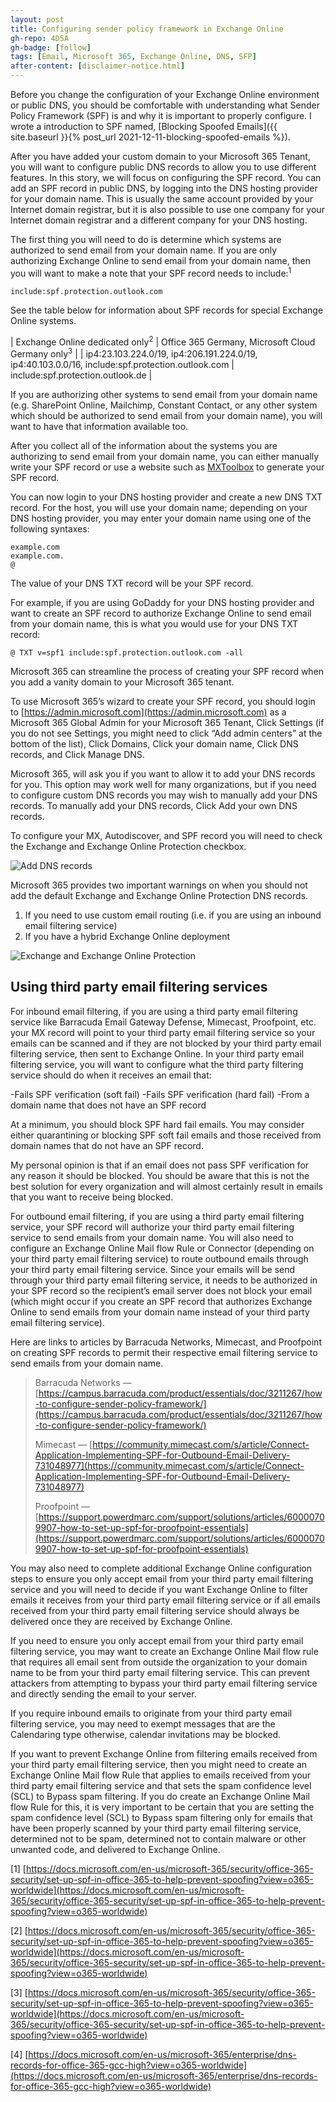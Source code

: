 ```yaml
---
layout: post
title: Configuring sender policy framework in Exchange Online
gh-repo: 4D5A
gh-badge: [follow]
tags: [Email, Microsoft 365, Exchange Online, DNS, SFP]
after-content: [disclaimer-notice.html]
---
```


Before you change the configuration of your Exchange Online environment or public DNS, you should be comfortable with understanding what Sender Policy Framework (SPF) is and why it is important to properly configure. I wrote a introduction to SPF named, [Blocking Spoofed Emails]({{ site.baseurl }}{% post_url 2021-12-11-blocking-spoofed-emails %}).

After you have added your custom domain to your Microsoft 365 Tenant, you will want to configure public DNS records to allow you to use different features. In this story, we will focus on configuring the SPF record. You can add an SPF record in public DNS, by logging into the DNS hosting provider for your domain name. This is usually the same account provided by your Internet domain registrar, but it is also possible to use one company for your Internet domain registrar and a different company for your DNS hosting.

The first thing you will need to do is determine which systems are authorized to send email from your domain name. If you are only authorizing Exchange Online to send email from your domain name, then you will want to make a note that your SPF record needs to include:<sup>1</sup>

~~~
include:spf.protection.outlook.com
~~~

See the table below for information about SPF records for special Exchange Online systems.

| Exchange Online dedicated only<sup>2</sup> | Office 365 Germany, Microsoft Cloud Germany only<sup>3</sup> |
| ip4:23.103.224.0/19, ip4:206.191.224.0/19, ip4:40.103.0.0/16, include:spf.protection.outlook.com | include:spf.protection.outlook.de |

If you are authorizing other systems to send email from your domain name (e.g. SharePoint Online, Mailchimp, Constant Contact, or any other system which should be authorized to send email from your domain name), you will want to have that information available too.

After you collect all of the information about the systems you are authorizing to send email from your domain name, you can either manually write your SPF record or use a website such as [MXToolbox](https://mxtoolbox.com/SPFRecordGenerator.aspx) to generate your SPF record.

You can now login to your DNS hosting provider and create a new DNS TXT record. For the host, you will use your domain name; depending on your DNS hosting provider, you may enter your domain name using one of the following syntaxes:

~~~
example.com
example.com.
@
~~~

The value of your DNS TXT record will be your SPF record.

For example, if you are using GoDaddy for your DNS hosting provider and want to create an SPF record to authorize Exchange Online to send email from your domain name, this is what you would use for your DNS TXT record:

~~~
@ TXT v=spf1 include:spf.protection.outlook.com -all
~~~

Microsoft 365 can streamline the process of creating your SPF record when you add a vanity domain to your Microsoft 365 tenant.

To use Microsoft 365’s wizard to create your SPF record, you should login to [https://admin.microsoft.com](https://admin.microsoft.com) as a Microsoft 365 Global Admin for your Microsoft 365 Tenant, Click Settings (if you do not see Settings, you might need to click “Add admin centers” at the bottom of the list), Click Domains, Click your domain name, Click DNS records, and Click Manage DNS.

Microsoft 365, will ask you if you want to allow it to add your DNS records for you. This option may work well for many organizations, but if you need to configure custom DNS records you may wish to manually add your DNS records. To manually add your DNS records, Click Add your own DNS records.

To configure your MX, Autodiscover, and SPF record you will need to check the Exchange and Exchange Online Protection checkbox.

<img src="{{ 'assets/img/2022-04-23-configuring-sender-policy-framework-in-exchange-online/add-dns-records.png' | relative_url }}" alt="Add DNS records" />

Microsoft 365 provides two important warnings on when you should not add the default Exchange and Exchange Online Protection DNS records.

1. If you need to use custom email routing (i.e. if you are using an inbound email filtering service)
2. If you have a hybrid Exchange Online deployment

<img src="{{ 'assets/img/2022-04-23-configuring-sender-policy-framework-in-exchange-online/exchange-and-exchange-online-protection.png' | relative_url }}" alt="Exchange and Exchange Online Protection" />

## Using third party email filtering services

For inbound email filtering, if you are using a third party email filtering service like Barracuda Email Gateway Defense, Mimecast, Proofpoint, etc. your MX record will point to your third party email filtering service so your emails can be scanned and if they are not blocked by your third party email filtering service, then sent to Exchange Online. In your third party email filtering service, you will want to configure what the third party filtering service should do when it receives an email that:

-Fails SPF verification (soft fail)
-Fails SPF verification (hard fail)
-From a domain name that does not have an SPF record

At a minimum, you should block SPF hard fail emails. You may consider either quarantining or blocking SPF soft fail emails and those received from domain names that do not have an SPF record.

My personal opinion is that if an email does not pass SPF verification for any reason it should be blocked. You should be aware that this is not the best solution for every organization and will almost certainly result in emails that you want to receive being blocked.

For outbound email filtering, if you are using a third party email filtering service, your SPF record will authorize your third party email filtering service to send emails from your domain name. You will also need to configure an Exchange Online Mail flow Rule or Connector (depending on your third party email filtering service) to route outbound emails through your third party email filtering service. Since your emails will be send through your third party email filtering service, it needs to be authorized in your SPF record so the recipient’s email server does not block your email (which might occur if you create an SPF record that authorizes Exchange Online to send emails from your domain name instead of your third party email filtering service).

Here are links to articles by Barracuda Networks, Mimecast, and Proofpoint on creating SPF records to permit their respective email filtering service to send emails from your domain name.

>Barracuda Networks — [https://campus.barracuda.com/product/essentials/doc/3211267/how-to-configure-sender-policy-framework/](https://campus.barracuda.com/product/essentials/doc/3211267/how-to-configure-sender-policy-framework/)
>
>Mimecast — [https://community.mimecast.com/s/article/Connect-Application-Implementing-SPF-for-Outbound-Email-Delivery-731048977](https://community.mimecast.com/s/article/Connect-Application-Implementing-SPF-for-Outbound-Email-Delivery-731048977)
>
>Proofpoint — [https://support.powerdmarc.com/support/solutions/articles/60000709907-how-to-set-up-spf-for-proofpoint-essentials](https://support.powerdmarc.com/support/solutions/articles/60000709907-how-to-set-up-spf-for-proofpoint-essentials)

You may also need to complete additional Exchange Online configuration steps to ensure you only accept email from your third party email filtering service and you will need to decide if you want Exchange Online to filter emails it receives from your third party email filtering service or if all emails received from your third party email filtering service should always be delivered once they are received by Exchange Online.

If you need to ensure you only accept email from your third party email filtering service, you may want to create an Exchange Online Mail flow rule that requires all email sent from outside the organization to your domain name to be from your third party email filtering service. This can prevent attackers from attempting to bypass your third party email filtering service and directly sending the email to your server.

If you require inbound emails to originate from your third party email filtering service, you may need to exempt messages that are the Calendaring type otherwise, calendar invitations may be blocked.

If you want to prevent Exchange Online from filtering emails received from your third party email filtering service, then you might need to create an Exchange Online Mail flow Rule that applies to emails received from your third party email filtering service and that sets the spam confidence level (SCL) to Bypass spam filtering. If you do create an Exchange Online Mail flow Rule for this, it is very important to be certain that you are setting the spam confidence level (SCL) to Bypass spam filtering only for emails that have been properly scanned by your third party email filtering service, determined not to be spam, determined not to contain malware or other unwanted code, and delivered to Exchange Online.

[1] [https://docs.microsoft.com/en-us/microsoft-365/security/office-365-security/set-up-spf-in-office-365-to-help-prevent-spoofing?view=o365-worldwide](https://docs.microsoft.com/en-us/microsoft-365/security/office-365-security/set-up-spf-in-office-365-to-help-prevent-spoofing?view=o365-worldwide)

[2] [https://docs.microsoft.com/en-us/microsoft-365/security/office-365-security/set-up-spf-in-office-365-to-help-prevent-spoofing?view=o365-worldwide](https://docs.microsoft.com/en-us/microsoft-365/security/office-365-security/set-up-spf-in-office-365-to-help-prevent-spoofing?view=o365-worldwide)

[3] [https://docs.microsoft.com/en-us/microsoft-365/security/office-365-security/set-up-spf-in-office-365-to-help-prevent-spoofing?view=o365-worldwide](https://docs.microsoft.com/en-us/microsoft-365/security/office-365-security/set-up-spf-in-office-365-to-help-prevent-spoofing?view=o365-worldwide)

[4] [https://docs.microsoft.com/en-us/microsoft-365/enterprise/dns-records-for-office-365-gcc-high?view=o365-worldwide](https://docs.microsoft.com/en-us/microsoft-365/enterprise/dns-records-for-office-365-gcc-high?view=o365-worldwide)